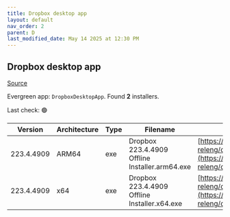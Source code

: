 ```yaml
---
title: Dropbox desktop app
layout: default
nav_order: 2
parent: D
last_modified_date: May 14 2025 at 12:30 PM
---
```


## Dropbox desktop app

[Source](https://www.dropbox.com/desktop)

Evergreen app: `DropboxDesktopApp`. Found **2** installers.

Last check: 🟢

| Version    | Architecture | Type | Filename                                       | URI                                                                                                                                                                                                            |
| ---------- | ------------ | ---- | ---------------------------------------------- | -------------------------------------------------------------------------------------------------------------------------------------------------------------------------------------------------------------- |
| 223.4.4909 | ARM64        | exe  | Dropbox 223.4.4909 Offline Installer.arm64.exe | [https://edge.dropboxstatic.com/dbx-releng/client/Dropbox%20223.4.4909%20Offline%20Installer.arm64.exe](https://edge.dropboxstatic.com/dbx-releng/client/Dropbox%20223.4.4909%20Offline%20Installer.arm64.exe) |
| 223.4.4909 | x64          | exe  | Dropbox 223.4.4909 Offline Installer.x64.exe   | [https://edge.dropboxstatic.com/dbx-releng/client/Dropbox%20223.4.4909%20Offline%20Installer.x64.exe](https://edge.dropboxstatic.com/dbx-releng/client/Dropbox%20223.4.4909%20Offline%20Installer.x64.exe)     |
